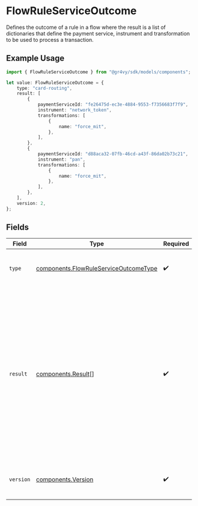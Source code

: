 # FlowRuleServiceOutcome

Defines the outcome of a rule in a flow where the result
is a list of dictionaries that define the payment service,
instrument and transformation to be used to process a
transaction.

## Example Usage

```typescript
import { FlowRuleServiceOutcome } from "@gr4vy/sdk/models/components";

let value: FlowRuleServiceOutcome = {
    type: "card-routing",
    result: [
        {
            paymentServiceId: "fe26475d-ec3e-4884-9553-f7356683f7f9",
            instrument: "network_token",
            transformations: [
                {
                    name: "force_mit",
                },
            ],
        },
        {
            paymentServiceId: "d88aca32-07fb-46cd-a43f-86da02b73c21",
            instrument: "pan",
            transformations: [
                {
                    name: "force_mit",
                },
            ],
        },
    ],
    version: 2,
};
```

## Fields

| Field                                                                                                                                                                                                                                                               | Type                                                                                                                                                                                                                                                                | Required                                                                                                                                                                                                                                                            | Description                                                                                                                                                                                                                                                         | Example                                                                                                                                                                                                                                                             |
| ------------------------------------------------------------------------------------------------------------------------------------------------------------------------------------------------------------------------------------------------------------------- | ------------------------------------------------------------------------------------------------------------------------------------------------------------------------------------------------------------------------------------------------------------------- | ------------------------------------------------------------------------------------------------------------------------------------------------------------------------------------------------------------------------------------------------------------------- | ------------------------------------------------------------------------------------------------------------------------------------------------------------------------------------------------------------------------------------------------------------------- | ------------------------------------------------------------------------------------------------------------------------------------------------------------------------------------------------------------------------------------------------------------------- |
| `type`                                                                                                                                                                                                                                                              | [components.FlowRuleServiceOutcomeType](../../models/components/flowruleserviceoutcometype.md)                                                                                                                                                                      | :heavy_check_mark:                                                                                                                                                                                                                                                  | The type of action outcome for the given rule.                                                                                                                                                                                                                      | card-routing                                                                                                                                                                                                                                                        |
| `result`                                                                                                                                                                                                                                                            | [components.Result](../../models/components/result.md)[]                                                                                                                                                                                                            | :heavy_check_mark:                                                                                                                                                                                                                                                  | Results for a given flow action.                                                                                                                                                                                                                                    | [<br/>{<br/>"payment_service_id": "fe26475d-ec3e-4884-9553-f7356683f7f9",<br/>"instrument\"": "network_token",<br/>"transformations": []<br/>},<br/>{<br/>"payment_service_id": "d88aca32-07fb-46cd-a43f-86da02b73c21",<br/>"instrument": "pan",<br/>"transformations": [<br/>{<br/>"name": "force_mit"<br/>}<br/>]<br/>}<br/>] |
| `version`                                                                                                                                                                                                                                                           | [components.Version](../../models/components/version.md)                                                                                                                                                                                                            | :heavy_check_mark:                                                                                                                                                                                                                                                  | Version of the rule outcome. Current version is `2`.                                                                                                                                                                                                                | 2                                                                                                                                                                                                                                                                   |